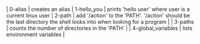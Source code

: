 | 0-alias | creates an alias 
| 1-hello_you | prints 'hello user' where user is a current linux user 
| 2-path | add '/action' to the 'PATH'. '/action' should be the last directory the shell looks into when looking for a program |
| 3-paths | counts the number of directories in the 'PATH' |
| 4-global_variables | lists environment variables |
